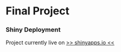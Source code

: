 # Final Project

### Shiny Deployment

Project currently live on [>> shinyapps.io <<](https://oerdal.shinyapps.io/final/)